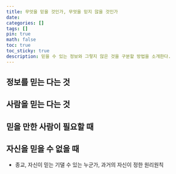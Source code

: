 ```yaml
---
title: 무엇을 믿을 것인가, 무엇을 믿지 않을 것인가
date: 
categories: []
tags: []
pin: true
math: false
toc: true
toc_sticky: true
description: 믿을 수 있는 정보와 그렇지 않은 것을 구분할 방법을 소개한다.
---
```


## __정보를 믿는 다는 것__

## __사람을 믿는 다는 것__

## __믿을 만한 사람이 필요할 때__

## __자신을 믿을 수 없을 때__

- 종교, 자신이 믿는 기댈 수 있는 누군가, 과거의 자신이 정한 원리원칙
